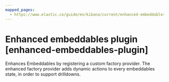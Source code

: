 ```yaml
---
mapped_pages:
  - https://www.elastic.co/guide/en/kibana/current/enhanced-embeddables-plugin.html
---
```


# Enhanced embeddables plugin [enhanced-embeddables-plugin]

Enhances Embeddables by registering a custom factory provider. The enhanced factory provider adds dynamic actions to every embeddables state, in order to support drilldowns.

